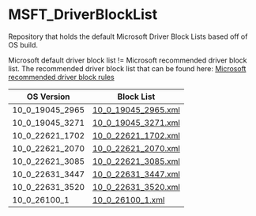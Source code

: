 # MSFT_DriverBlockList
Repository that holds the default Microsoft Driver Block Lists based off of OS build. 

Microsoft default driver block list != Microsoft recommended driver block list. The recommended driver block list that can be found here: [Microsoft recommended driver block rules](https://learn.microsoft.com/en-us/windows/security/application-security/application-control/windows-defender-application-control/design/microsoft-recommended-driver-block-rules)

| OS Version | Block List | 
| ---------- | ---------- |
| 10_0_19045_2965 | [10_0_19045_2965.xml](/BlockListFiles/10_0_19045_2965.xml) |
| 10_0_19045_3271 | [10_0_19045_3271.xml](/BlockListFiles/10_0_19045_3271.xml) |
| 10_0_22621_1702 | [10_0_22621_1702.xml](/BlockListFiles/10_0_22621_1702.xml) |
| 10_0_22621_2070 | [10_0_22621_2070.xml](/BlockListFiles/10_0_22621_2070.xml) |
| 10_0_22621_3085 | [10_0_22621_3085.xml](/BlockListFiles/10_0_22621_3085.xml) |
| 10_0_22631_3447 | [10_0_22631_3447.xml](/BlockListFiles/10_0_22631_3447.xml) |
| 10_0_22631_3520 | [10_0_22631_3520.xml](/BlockListFiles/10_0_22631_3520.xml) |
| 10_0_26100_1 | [10_0_26100_1.xml](/BlockListFiles/10_0_26100_1.xml) |

